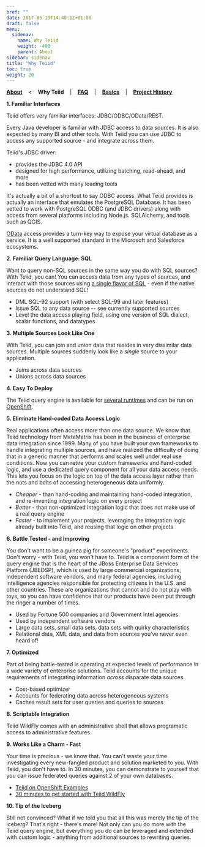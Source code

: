 ```yaml
---
bref: ""
date: 2017-05-19T14:40:12+01:00
draft: false
menu:
  sidenav:
    name: Why Teiid
    weight: -400
    parent: About
sidebar: sidenav
title: "Why Teiid"
toc: true
weight: 20
---
```


[**About**](..) &nbsp;&nbsp; < &nbsp;&nbsp; **Why Teiid** &nbsp;&nbsp; | &nbsp;&nbsp; [**FAQ**](../faq) &nbsp;&nbsp; | &nbsp;&nbsp; [**Basics**](../basics) &nbsp;&nbsp; | &nbsp;&nbsp; [**Project History**](../history)

**1\. Familiar Interfaces**

<span class="product">Teiid</span> offers very familiar interfaces: JDBC/ODBC/OData/REST.

Every Java developer is familiar with JDBC access to data sources.  It is also expected by many BI and other tools.  With Teiid you can use JDBC to access any supported source - and integrate across them.

Teiid's JDBC driver:
*   provides the JDBC 4.0 API
*   designed for high performance, utilizing batching, read-ahead, and more
*   has been vetted with many leading tools

It's actually a bit of a shortcut to say ODBC access.  What Teiid provides is actually an interface that emulates the PostgreSQL Database.  It has been vetted to work with PostgreSQL ODBC (and JDBC drivers) along with access from several platforms including Node.js. SQLAlchemy, and tools such as QGIS.

[OData](https://www.odata.org/) access provides a turn-key way to expose your virtual database as a service.  It is a well supported standard in the Microsoft and Salesforce ecosystems.

**2\. Familiar Query Language: SQL**

Want to query non-SQL sources in the same way you do with SQL sources? With Teiid, you can! You can access data from any types of sources, and interact with those sources using <u>a single flavor of SQL</u> - even if the native sources do not understand SQL!

*   DML SQL-92 support (with select SQL-99 and later features)
*   Issue SQL to any data source -- see currently supported sources
*   Level the data access playing field, using one version of SQL dialect, scalar functions, and datatypes

**3\. Multiple Sources Look Like One**

With Teiid, you can join and union data that resides in very dissimilar data sources. Multiple sources suddenly look like a _single_ source to your application.

*   Joins across data sources
*   Unions across data sources

**4\. Easy To Deploy**

The Teiid query engine is available for [several runtimes](/about/teiid_runtimes) and can be run on [OpenShift](/teiid_cloud).

**5\. Eliminate Hand-coded Data Access Logic**

Real applications often access more than one data source. We know that. Teiid technology from MetaMatrix has been in the business of enterprise data integration since 1999\. Many of you have built your own frameworks to handle integrating multiple sources, and have realized the difficulty of doing that in a generic manner that performs and scales well under real use conditions. Now you can retire your custom frameworks and hand-coded logic, and use a dedicated query component for all your data access needs. This lets you focus on the logic on top of the data access layer rather than the nuts and bolts of accessing heterogeneous data uniformly.

*   _Cheaper_ - than hand-coding and maintaining hand-coded integration, and re-inventing integration logic on every project
*   _Better_ - than non-optimized integration logic that does not make use of a real query engine
*   _Faster_ - to implement your projects, leveraging the integration logic already built into Teiid, and reusing that logic on other projects

**6\. Battle Tested - and Improving**

You don't want to be a guinea pig for someone's "product" experiments. Don't worry - with Teiid, you won't have to. Teiid is a component form of the query engine that is the heart of the JBoss Enterprise Data Services Platform (JBEDSP), which is used by large commercial organizations, independent software vendors, and many federal agencies, including intelligence agencies responsible for protecting citizens in the U.S. and other countries. These are organizations that cannot and do not play with toys, so you can have confidence that our products have been put through the ringer a number of times.

*   Used by Fortune 500 companies and Government Intel agencies
*   Used by independent software vendors
*   Large data sets, small data sets, data sets with quirky characteristics
*   Relational data, XML data, and data from sources you've never even heard of!

**7\. Optimized**

Part of being battle-tested is operating at expected levels of performance in a wide variety of enterprise solutions. Teiid accounts for the unique requirements of integrating information _across_ disparate data sources.

*   Cost-based optimizer
*   Accounts for federating data across heterogeneous systems
*   Caches result sets for user queries and queries to sources

**8\. Scriptable Integration**

Teiid WildFly comes with an administrative shell that allows programatic access to administrative features.

**9\. Works Like a Charm - Fast**

Your time is precious - we know that. You can't waste your time investigating every new-fangled product and solution marketed to you. With Teiid, you don't have to. In 30 minutes, you can demonstrate to yourself that you can issue federated queries against 2 of your own databases.

*   [Teiid on OpenShift Examples](https://github.com/teiid/teiid-openshift-examples)
*   [30 minutes to get started with Teiid WildFly](https://github.com/teiid/teiid-wildfly-quickstarts)

**10\. Tip of the Iceberg**

Still not convinced? What if we told you that all this was merely the tip of the iceberg? That's right - there's more! Not only can you do more with the Teiid query engine, but everything you do can be leveraged and extended with custom logic - anything from additional sources to rewriting queries.